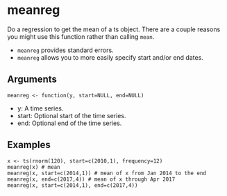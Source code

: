 # meanreg

Do a regression to get the mean of a ts object. There are a couple
reasons you might use this function rather than calling `mean`.

- `meanreg` provides standard errors.
- `meanreg` allows you to more easily specify start and/or end dates.

## Arguments

`meanreg <- function(y, start=NULL, end=NULL)`

- y: A time series.
- start: Optional start of the time series.
- end: Optional end of the time series.

## Examples

```
x <- ts(rnorm(120), start=c(2010,1), frequency=12)
meanreg(x) # mean
meanreg(x, start=c(2014,1)) # mean of x from Jan 2014 to the end
meanreg(x, end=c(2017,4)) # mean of x through Apr 2017
meanreg(x, start=c(2014,1), end=c(2017,4))
```
